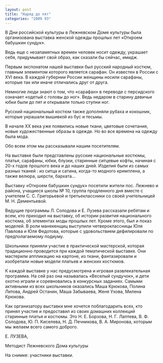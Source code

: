 ```yaml
---
layout: post
title: "Наряд до пят"
categories: "2009 93"
---
```


В Дни российской культуры в Лежневском Доме культуры была организована выставка женской одежды прошлых лет «Откроем бабушкин сундук».

Ведь еще с незапамятных времен человек носит одежду, украшает себя, придумывает свой образ, как сказали бы сейчас, имидж.

Первым экспонатом нашей выставки был русский народный костюм, главным элементом которого является сарафан. Он известен в России с XVI века. В каждой губернии России женщины носили сарафаны, которые так или иначе отличались друг от друга.

Немногие люди знают о том, что «сарафан» в переводе с персидского означает «одетый с головы до ног». Ведь недаром в старину девичьи юбки были до пят и открывали только ступни ног.

Русский национальный костюм также дополняли рубаха и кокошник, которые украшали вышивкой из бус и тесьмы.

В начале XX века уже появились новые ткани, цветовые сочетания, новые художественные образы в одежде. Но во все времена на одежду была мода.

Обо всем этом мы рассказывали нашим посетителям.

На выставке были представлены русские национальные костюмы, платья, сарафаны, юбки, блузки, старинные ситцевые кофты, начиная с 20-х годов прошлого века и до наших дней. Изделия были из самых разных тканей : из ситца и сатина, когда-то модного кримплена, а также велюра, шерсти, бархата…

Выставку «Откроем бабушкин сундук» посетили жители пос. Лежнево и района, учащиеся школы № 10, группа продленного дня вместе с учителем С. С. Григорьевой и третьеклассники со своей учительницей М. Н. Дементьевой.

Ведущие программы Л. Солодова и Е. Лузева рассказали ребятам и всем, кто приходил на выставку, об истории развития национального костюма, об элементах моды прошлых лет. Кроме этого, был и показ моделей. В роли манекенщиц выступили четвероклассницы Юля Павлова и Юля Федотова, которые с удовольствием дефилировали по предполагаемому подиуму.

Школьники приняли участие в практической мастерской, которая традиционно проводится при каждой тематической выставке. Они мастерили аппликацию на картоне, из ткани, фантазировали и изобретали новые модели платьев и женских костюмов.

К каждой выставке у нас предусмотрена и игровая развлекательная программа. На сей раз она называлась «Веселый сундучок», и дети охотно играли и соревновались в конкурсных заданиях. Самыми активными из всех школьников оказались Маша Крюкова, Полина Литова, Андрей Останин, Маша Забываева, Женя Ухова, Милена Крюкова.

Как организатору выставки мне хочется поблагодарить всех, кто принял участие и предоставил из своих домашних коллекций старинные платья и костюмы. Это Н. Е. Борзова, Н. Г. Лаптева, В. Ф. Солодова, Ю. П. Киселева, Н. Д. Печникова, В. А. Миронова, которым мы желаем всего самого доброго.

Е. ЛУЗЕВА,

Методист Лежневского Дома культуры

На снимке: участники выставки.


